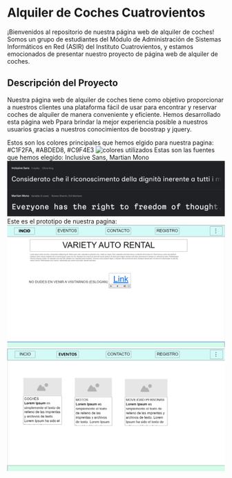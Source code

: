 # Alquiler de Coches Cuatrovientos

¡Bienvenidos al repositorio de nuestra página web de alquiler de coches! Somos un grupo de estudiantes del Módulo de Administración de Sistemas Informáticos en Red (ASIR) del Instituto Cuatrovientos, y estamos emocionados de presentar nuestro proyecto de página web de alquiler de coches.

## Descripción del Proyecto

Nuestra página web de alquiler de coches tiene como objetivo proporcionar a nuestros clientes una plataforma fácil de usar para encontrar y reservar coches de alquiler de manera conveniente y eficiente. Hemos desarrollado esta página web Ppara brindar la mejor experiencia posible a nuestros usuarios gracias a nuestros conocimientos de boostrap y jquery.

Estos son los colores principales que hemos elgido para nuestra pagina: #C1F2FA, #ABDED8, #C9F4E3
![colores utilizados](https://github.com/asierls/Trabajo1conAimar-copia/assets/img/COLORES.png)
Estas son las fuentes que hemos elegido: Inclusive Sans, Martian Mono
![Letras utilizadas](https://github.com/asierls/ProyectoAimarAsier/blob/main/assets/letras.png)
Este es el prototipo de nuestra pagina:
![colores utilizados](https://github.com/asierls/ProyectoAimarAsier/blob/main/assets/INDEX.png)
![colores utilizados](https://github.com/asierls/ProyectoAimarAsier/blob/main/assets/eventos2.png)


